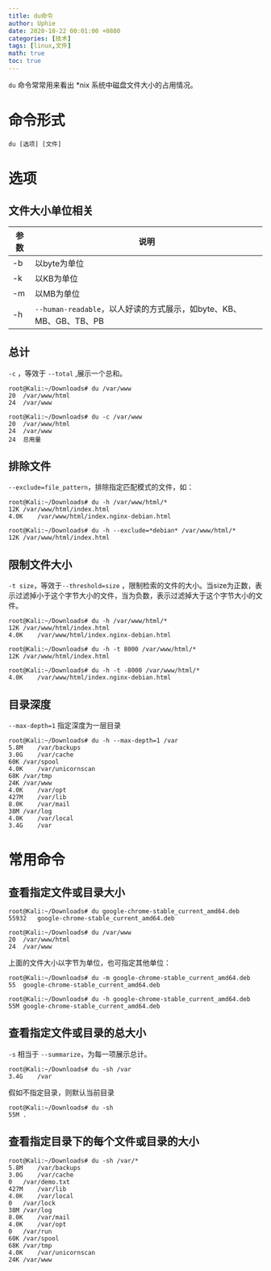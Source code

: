 ```yaml
---
title: du命令
author: Uphie
date: 2020-10-22 00:01:00 +0800
categories: [技术]
tags: [linux,文件]
math: true
toc: true
---
```


`du` 命令常常用来看出 *nix 系统中磁盘文件大小的占用情况。

# 命令形式

`du [选项] [文件]`

# 选项

## 文件大小单位相关

| 参数 | 说明                                                         |
| ---- | ------------------------------------------------------------ |
| -b   | 以byte为单位                                                 |
| -k   | 以KB为单位                                                   |
| -m   | 以MB为单位                                                   |
| -h   | `--human-readable`，以人好读的方式展示，如byte、KB、MB、GB、TB、PB |

## 总计

`-c` ，等效于 `--total` ,展示一个总和。

```
root@Kali:~/Downloads# du /var/www
20	/var/www/html
24	/var/www

root@Kali:~/Downloads# du -c /var/www
20	/var/www/html
24	/var/www
24	总用量
```

## 排除文件

`--exclude=file_pattern`，排除指定匹配模式的文件，如：

```
root@Kali:~/Downloads# du -h /var/www/html/*
12K	/var/www/html/index.html
4.0K	/var/www/html/index.nginx-debian.html

root@Kali:~/Downloads# du -h --exclude=*debian* /var/www/html/*
12K	/var/www/html/index.html
```

## 限制文件大小

`-t size`，等效于`--threshold=size` ，限制检索的文件的大小。当size为正数，表示过滤掉小于这个字节大小的文件，当为负数，表示过滤掉大于这个字节大小的文件。

```
root@Kali:~/Downloads# du -h /var/www/html/*
12K	/var/www/html/index.html
4.0K	/var/www/html/index.nginx-debian.html

root@Kali:~/Downloads# du -h -t 8000 /var/www/html/*
12K	/var/www/html/index.html

root@Kali:~/Downloads# du -h -t -8000 /var/www/html/*
4.0K	/var/www/html/index.nginx-debian.html
```

## 目录深度

`--max-depth=1` 指定深度为一层目录

```
root@Kali:~/Downloads# du -h --max-depth=1 /var
5.8M	/var/backups
3.0G	/var/cache
60K	/var/spool
4.0K	/var/unicornscan
68K	/var/tmp
24K	/var/www
4.0K	/var/opt
427M	/var/lib
8.0K	/var/mail
38M	/var/log
4.0K	/var/local
3.4G	/var
```

# 常用命令

## 查看指定文件或目录大小

```
root@Kali:~/Downloads# du google-chrome-stable_current_amd64.deb
55932	google-chrome-stable_current_amd64.deb

root@Kali:~/Downloads# du /var/www
20	/var/www/html
24	/var/www
```

上面的文件大小以字节为单位，也可指定其他单位：

```
root@Kali:~/Downloads# du -m google-chrome-stable_current_amd64.deb
55	google-chrome-stable_current_amd64.deb

root@Kali:~/Downloads# du -h google-chrome-stable_current_amd64.deb
55M	google-chrome-stable_current_amd64.deb
```

## 查看指定文件或目录的总大小

`-s` 相当于 `--summarize`，为每一项展示总计。

```
root@Kali:~/Downloads# du -sh /var
3.4G	/var
```

假如不指定目录，则默认当前目录

```
root@Kali:~/Downloads# du -sh
55M	.
```

## 查看指定目录下的每个文件或目录的大小

```
root@Kali:~/Downloads# du -sh /var/*
5.8M	/var/backups
3.0G	/var/cache
0	/var/demo.txt
427M	/var/lib
4.0K	/var/local
0	/var/lock
38M	/var/log
8.0K	/var/mail
4.0K	/var/opt
0	/var/run
60K	/var/spool
68K	/var/tmp
4.0K	/var/unicornscan
24K	/var/www
```
